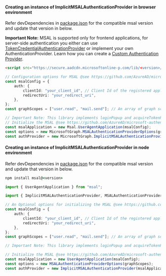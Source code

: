 #### Creating an instance of ImplicitMSALAuthenticationProvider in browser environment

Refer devDependencies in [package.json](../package.json) for the compatible msal version and update that version in below.

**Important Note:** MSAL is supported only for frontend applications, for server-side authentication you either can use [TokenCredentialAuthenticationProvider](./TokenCredentialAuthenticationProvider.md) or implement your own AuthenticationProvider. Learn how you can create a [Custom Authentication Provider](./docs/CustomAuthenticationProvider.md).

```html
<script src="https://secure.aadcdn.microsoftonline-p.com/lib/<version>/js/msal.min.js"></script>
```

```typescript
// Configuration options for MSAL @see https://github.com/AzureAD/microsoft-authentication-library-for-js/wiki/MSAL.js-1.0.0-api-release#configuration-options
const msalConfig = {
	auth: {
		clientId: "your_client_id", // Client Id of the registered application
		redirectUri: "your_redirect_uri",
	},
};
const graphScopes = ["user.read", "mail.send"]; // An array of graph scopes

// Important Note: This library implements loginPopup and acquireTokenPopup flow, remember this while initializing the msal
// Initialize the MSAL @see https://github.com/AzureAD/microsoft-authentication-library-for-js#1-instantiate-the-useragentapplication
const msalApplication = new Msal.UserAgentApplication(msalConfig);
const options = new MicrosoftGraph.MSALAuthenticationProviderOptions(graphScopes);
const authProvider = new MicrosoftGraph.ImplicitMSALAuthenticationProvider(msalApplication, options);
```

#### Creating an instance of ImplicitMSALAuthenticationProvider in node environment

Refer devDependencies in [package.json](./package.json) for the compatible msal version and update that version in below.

```cmd
npm install msal@<version>
```

```typescript
import { UserAgentApplication } from "msal";

import { ImplicitMSALAuthenticationProvider, MSALAuthenticationProviderOptions } from "@microsoft/microsoft-graph-client/authProviders/msal";

// An Optional options for initializing the MSAL @see https://github.com/AzureAD/microsoft-authentication-library-for-js/wiki/MSAL-basics#configuration-options
const msalConfig = {
	auth: {
		clientId: "your_client_id", // Client Id of the registered application
		redirectUri: "your_redirect_uri",
	},
};
const graphScopes = ["user.read", "mail.send"]; // An array of graph scopes

// Important Note: This library implements loginPopup and acquireTokenPopup flow, remember this while initializing the msal

// Initialize the MSAL @see https://github.com/AzureAD/microsoft-authentication-library-for-js#1-instantiate-the-useragentapplication
const msalApplication = new UserAgentApplication(msalConfig);
const options = new MSALAuthenticationProviderOptions(graphScopes);
const authProvider = new ImplicitMSALAuthenticationProvider(msalApplication, options);
```
